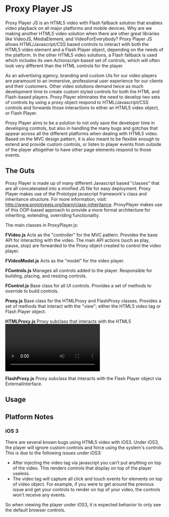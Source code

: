 # Proxy Player JS
Proxy Player JS is an HTML5 video with Flash fallback solution that enables video playback on all major platforms and mobile devices. Why are we making another HTML5 video solution when there are other great libraries like VideoJS, MediaElement, and VideoForEverybody? Proxy Player JS allows HTML/Javascript/CSS based controls to interact with both the HTML5 video element and a Flash Player object, depending on the needs of the platform. In the other HTML5 video solutions, a Flash fallback is used which includes its own Actionscript-based set of controls, which will often look very different than the HTML controls for the player.
	
As an advertising agency, branding and custom UIs for our video players are paramount to an immersive, professional user experience for our clients and their customers. Other video solutions demand twice as much development time to create custom styled controls for both the HTML and Flash-based players. Proxy Player eliminates the need to develop two sets of controls by using a proxy object respond to HTML/Javascript/CSS controls and forwards those interactions to either an HTML5 video object, or Flash Player. 

Proxy Player aims to be a solution to not only save the developer time in developing controls, but also in handling the many bugs and gotchas that appear across all the different platforms when dealing with HTML5 video. Based on the MVC design pattern, it is also meant to be flexible enough to extend and provide custom controls, or listen to player events from outside of the player altogether to have other page elements respond to those events. 
	
## The Guts 
Proxy Player is made up of many different Javascript based "classes" that are all concatenated into a minified JS file for easy deployment. Proxy Player makes use of the Prototype javascript framework's class and inheritance structure. For more information, visit: http://www.prototypejs.org/learn/class-inheritance. ProxyPlayer makes use of this OOP-based approach to provide a more formal architecture for inheriting, extending, overriding functionality.

The main classes in ProxyPlayer.js:

**FVideo.js**
Acts as the "controller" for the MVC pattern. Provides the base API for interacting with the video. The main API actions (such as play, pause, stop) are forwarded to the Proxy object created to control the video player.

**FVideoModel.js**
Acts as the "model" for the video player. 

**FControls.js**
Manages all controls added to the player. Responsible for building, placing, and resizing controls.

**FControl.js**
Base class for all UI controls. Provides a set of methods to override to build controls.

**Proxy.js**
Base class for the HTMLProxy and FlashProxy classes. Provides a set of methods that interact with the "view"; either the HTML5 video tag or Flash Player object.

**HTMLProxy.js**
Proxy subclass that interacts with the HTML5 <video> tag.

**FlashProxy.js**
Proxy subclass that interacts with the Flash Player object via ExternalInterface.

## Usage

## Platform Notes

### iOS 3

There are several known bugs using HTML5 video with iOS3. Under iOS3, the player will ignore custom controls and force using the system's controls. This is due to the following issues under iOS3:

* After injecting the video tag via javascript you can’t put anything on top of the video. This renders controls that display on top of the player useless.
* The video tag will capture all click and touch events for elements on top of video object. For example, if you were to get around the previous issue and get your controls to render on top of your video, the controls won't receive any events.

So when viewing the player under iOS3, it is expected behavior to only see the default browser controls.